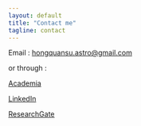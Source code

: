 ```yaml
---                                                                                                                             
layout: default
title: "Contact me"
tagline: contact
---
```


Email : hongquansu.astro@gmail.com

or through :

[Academia](https://curtinedu.academia.edu/HSu)

[LinkedIn](www.linkedin.com/in/hongquansu)

[ResearchGate](https://www.researchgate.net/profile/Hongquan_Su2)

